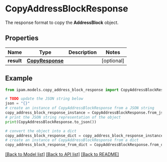 # CopyAddressBlockResponse

The response format to copy the __AddressBlock__ object.

## Properties

Name | Type | Description | Notes
------------ | ------------- | ------------- | -------------
**result** | [**CopyResponse**](CopyResponse.md) |  | [optional] 

## Example

```python
from ipam.models.copy_address_block_response import CopyAddressBlockResponse

# TODO update the JSON string below
json = "{}"
# create an instance of CopyAddressBlockResponse from a JSON string
copy_address_block_response_instance = CopyAddressBlockResponse.from_json(json)
# print the JSON string representation of the object
print(CopyAddressBlockResponse.to_json())

# convert the object into a dict
copy_address_block_response_dict = copy_address_block_response_instance.to_dict()
# create an instance of CopyAddressBlockResponse from a dict
copy_address_block_response_from_dict = CopyAddressBlockResponse.from_dict(copy_address_block_response_dict)
```
[[Back to Model list]](../README.md#documentation-for-models) [[Back to API list]](../README.md#documentation-for-api-endpoints) [[Back to README]](../README.md)


